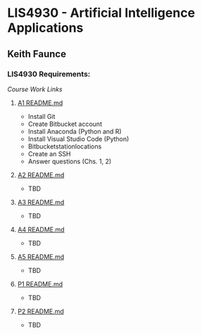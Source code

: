 

# LIS4930 - Artificial Intelligence Applications

## Keith Faunce

### LIS4930 Requirements:

*Course Work Links*

1. [A1 README.md](a1/README.md "Keiths A1 README.md file")
    - Install Git
    - Create Bitbucket account
    - Install Anaconda (Python and R)
    - Install Visual Studio Code (Python)
    - Bitbucketstationlocations
    - Create an SSH
    - Answer questions (Chs. 1, 2)

2. [A2 README.md](a2/README.md "Keiths A2 README.md file")
    - TBD

3. [A3 README.md](a3/README.md "Keiths A3 README.md file")
    - TBD

4. [A4 README.md](a4/README.md "Keiths A4 README.md file")
    - TBD

5. [A5 README.md](a5/README.md "Keiths A5 README.md file")
    - TBD

6. [P1 README.md](p1/README.md "Keiths P1 README.md file")
    - TBD

7. [P2 README.md](p2/README.md "Keiths P2 README.md file")
    - TBD